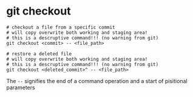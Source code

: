 # git checkout


```SHELL
# checkout a file from a specific commit
# will copy overwrite both working and staging area!
# this is a descruptive command!!! (no warning from git)
git checkout <commit> -- <file_path>
```

```SHELL
# restore a deleted file
# will copy overwrite both working and staging area!
# this is a descruptive command!!! (no warning from git)
git checkout <deleted_commit>^ -- <file_path>
```

The `--` signifies the end of a command operation and a start of pisitional parameters